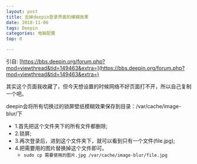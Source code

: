 ```yaml
---
layout: post
title: 去掉deepin登录界面的模糊效果
date: 2018-11-06
tags: Deepin
categories: 电脑配置
top: 0

---
```


引自: [https://bbs.deepin.org/forum.php?mod=viewthread&tid=149463&extra=](https://bbs.deepin.org/forum.php?mod=viewthread&tid=149463&extra=)

其实这个页面我收藏了，但今天想设置的时候网络不好页面打不开，所以自己复制一个吧。

deepin会将所有切换过的锁屏壁纸模糊效果保存到目录：/var/cache/image-blur/下
<!-- more -->

* 1.首先把这个文件夹下的所有文件都删除;
* 2.锁屏;
* 3.再次登录后，进到这个文件夹下，就可以看到只有一个文件(file.jpg);
* 4.把需要用的图片替换掉这个文件即可。
	* `sudo cp 需要使用的图片.jpg /var/cache/image-blur/file.jpg`
